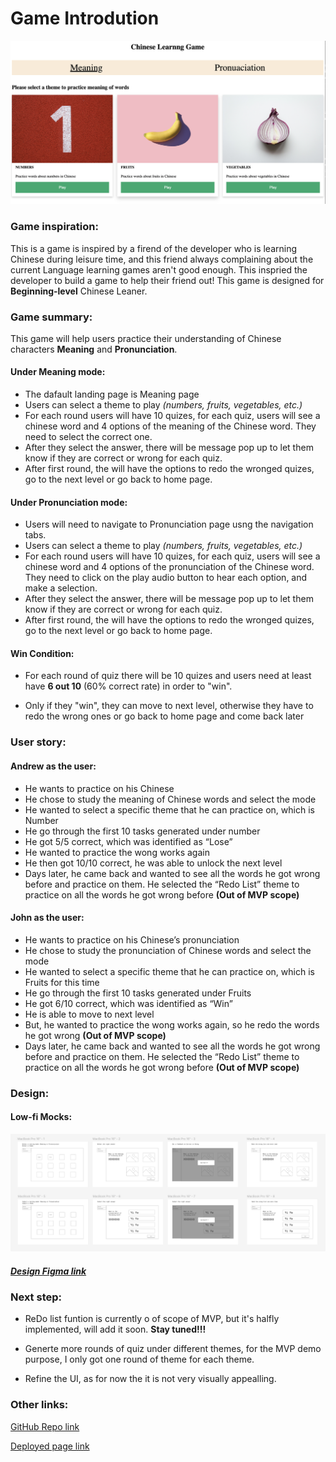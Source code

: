 # Game Introdution
![Low-fi](assest/result_vis.png)

### Game inspiration:
This is a game is inspired by a firend of the developer who is learning Chinese during leisure time, and this friend always complaining about the current Language learning games aren't good enough. This inspried the developer to build a game to help their friend out! This game is designed for **Beginning-level** Chinese Leaner. 

### Game summary:
This game will help users practice their understanding of Chinese characters **Meaning** and **Pronunciation**.

#### Under Meaning mode:

* The dafault landing page is Meaning page
* Users can select a theme to play *(numbers, fruits, vegetables, etc.)*  
* For each round users will have 10 quizes, for each quiz, users will see a chinese word and 4 options of the meaning of the Chinese word. They need to select the correct one.  
* After they select the answer, there will be message pop up to let them know if they are correct or wrong for each quiz.
* After first round, the will have the options to redo the wronged quizes, go to the next level or go back to home page.

#### Under Pronunciation mode:

* Users will need to navigate to Pronunciation page usng the navigation tabs.
* Users can select a theme to play *(numbers, fruits, vegetables, etc.)*  
* For each round users will have 10 quizes, for each quiz, users will see a chinese word and 4 options of the pronunciation of the Chinese word. They need to click on the play audio button to hear each option, and make a selection.
* After they select the answer, there will be message pop up to let them know if they are correct or wrong for each quiz.
* After first round, the will have the options to redo the wronged quizes, go to the next level or go back to home page.

#### Win Condition:
* For each round of quiz there will be 10 quizes and users need at least have **6 out 10** (60% correct rate) in order to "win". 

* Only if they "win", they can move to next level, otherwise they have to redo the wrong ones or go back to home page and come back later



### User story:
#### Andrew as the user:
* He wants to practice on his Chinese 
* He chose to study the meaning of Chinese words and select the mode
* He wanted to select a specific theme that he can practice on, which is Number 
* He go through the first 10 tasks generated under number
* He got 5/5 correct, which was identified as “Lose”
* He wanted to practice the wong works again 
* He then got 10/10 correct, he was able to unlock the next level
* Days later, he came back and wanted to see all the words he got wrong before and practice on them. He selected the “Redo List” theme to practice on all the words he got wrong before **(Out of MVP scope)**

#### John as the user:
* He wants to practice on his Chinese’s pronunciation  
* He chose to study the pronunciation of Chinese words and select the mode
* He wanted to select a specific theme that he can practice on, which is Fruits for this time
* He go through the first 10 tasks generated under Fruits
* He got 6/10 correct, which was identified as “Win”
* He is able to move to next level
* But, he wanted to practice the wong works again, so he redo the words he got wrong **(Out of MVP scope)**
* Days later, he came back and wanted to see all the words he got wrong before and practice on them. He selected the “Redo List” theme to practice on all the words he got wrong before **(Out of MVP scope)**




### Design:
#### Low-fi Mocks:
![Low-fi](assest/low-fi.png)
##### [Design Figma link](https://www.figma.com/design/TG2Q4bIzzBqnwHP5Ws6QhV/Browser-based-game-project-Chinese-learning?node-id=0-1&t=unDkxW70gMcfOBpJ-1)


###  Next step: 

* ReDo list funtion is currently o of scope of MVP, but it's halfly implemented, will add it soon. **Stay tuned!!!**

* Generte more rounds of quiz under different themes, for the MVP demo purpose, I only got one round of theme for each theme.

* Refine the UI, as for now the it is not very visually appealling.



###  Other links: 
[GitHub Repo link](https://github.com/Q-TT/browser-based-game-project.git)

[Deployed page link](https://q-tt.github.io/Chinese-learning-browser-based-game-project/)

 
